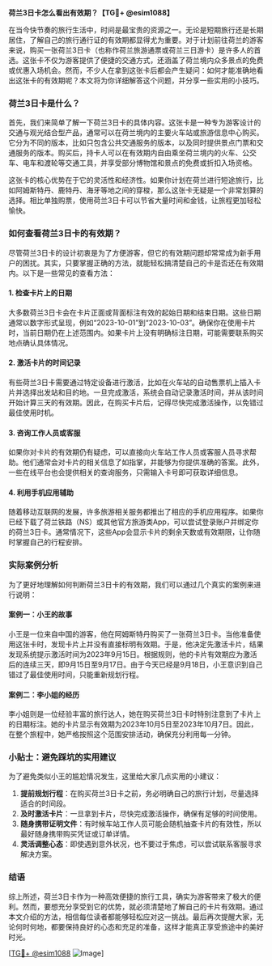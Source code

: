 **荷兰3日卡怎么看出有效期？【TG💪+ @esim1088】**

在当今快节奏的旅行生活中，时间是最宝贵的资源之一。无论是短期旅行还是长期居住，了解自己的旅行通行证的有效期都显得尤为重要。对于计划前往荷兰的游客来说，购买一张荷兰3日卡（也称作荷兰旅游通票或荷兰三日游卡）是许多人的首选。这张卡不仅为游客提供了便捷的交通方式，还涵盖了荷兰境内众多景点的免费或优惠入场机会。然而，不少人在拿到这张卡后都会产生疑问：如何才能准确地看出这张卡的有效期呢？本文将为你详细解答这个问题，并分享一些实用的小技巧。

### 荷兰3日卡是什么？

首先，我们来简单了解一下荷兰3日卡的具体内容。这张卡是一种专为游客设计的交通与观光结合型产品，通常可以在荷兰境内的主要火车站或旅游信息中心购买。它分为不同的版本，比如只包含公共交通服务的版本，以及同时提供景点门票和交通服务的版本。购买后，持卡人可以在有效期内自由乘坐荷兰境内的火车、公交车、电车和渡轮等交通工具，并享受部分博物馆和景点的免费或折扣入场资格。

这张卡的核心优势在于它的灵活性和经济性。如果你计划在荷兰进行短途旅行，比如阿姆斯特丹、鹿特丹、海牙等地之间的穿梭，那么这张卡无疑是一个非常划算的选择。相比单独购票，使用荷兰3日卡可以节省大量时间和金钱，让旅程更加轻松愉快。

### 如何查看荷兰3日卡的有效期？

尽管荷兰3日卡的设计初衷是为了方便游客，但它的有效期问题却常常成为新手用户的困扰。其实，只要掌握正确的方法，就能轻松搞清楚自己的卡是否还在有效期内。以下是一些常见的查看方法：

#### 1. **检查卡片上的日期**
大多数荷兰3日卡会在卡片正面或背面标注有效的起始日期和结束日期。这些日期通常以数字形式呈现，例如“2023-10-01”到“2023-10-03”。确保你在使用卡片时，当前日期仍在上述范围内。如果卡片上没有明确标注日期，可能需要联系购买地点确认具体情况。

#### 2. **激活卡片的时间记录**
有些荷兰3日卡需要通过特定设备进行激活，比如在火车站的自动售票机上插入卡片并选择出发站和目的地。一旦完成激活，系统会自动记录激活时间，并从该时间开始计算三天的有效期。因此，在购买卡片后，记得尽快完成激活操作，以免错过最佳使用时机。

#### 3. **咨询工作人员或客服**
如果你对卡片的有效期仍有疑虑，可以直接向火车站工作人员或客服人员寻求帮助。他们通常会对卡片的相关信息了如指掌，并能够为你提供准确的答案。此外，一些在线平台也会提供相关的查询服务，只需输入卡号即可获取详细信息。

#### 4. **利用手机应用辅助**
随着移动互联网的发展，许多旅游相关服务都推出了相应的手机应用程序。如果你已经下载了荷兰铁路（NS）或其他官方旅游类App，可以尝试登录账户并绑定你的荷兰3日卡。通常情况下，这些App会显示卡片的剩余天数或有效期限，让你随时掌握自己的行程安排。

### 实际案例分析

为了更好地理解如何判断荷兰3日卡的有效期，我们可以通过几个真实的案例来进行说明：

#### 案例一：小王的故事
小王是一位来自中国的游客，他在阿姆斯特丹购买了一张荷兰3日卡。当他准备使用这张卡时，发现卡片上并没有直接标明有效期。于是，他决定先激活卡片，结果发现系统提示激活时间为2023年9月15日。根据规则，他的卡片有效期应为激活后的连续三天，即9月15日至9月17日。由于今天已经是9月18日，小王意识到自己错过了最佳使用时间，只能重新规划行程。

#### 案例二：李小姐的经历
李小姐则是一位经验丰富的旅行达人，她在购买荷兰3日卡时特别注意到了卡片上的日期标注。她的卡片显示有效期为2023年10月5日至2023年10月7日。因此，在整个旅程中，她严格按照这个范围安排活动，确保充分利用每一分钟。

### 小贴士：避免踩坑的实用建议

为了避免类似小王的尴尬情况发生，这里给大家几点实用的小建议：

1. **提前规划行程**：在购买荷兰3日卡之前，务必明确自己的旅行计划，尽量选择适合的时间段。
2. **及时激活卡片**：一旦拿到卡片，尽快完成激活操作，确保有足够的时间使用。
3. **随身携带证明文件**：有时候车站工作人员可能会随机抽查卡片的有效性，所以最好随身携带购买凭证或订单详情。
4. **灵活调整心态**：即使遇到意外状况，也不要过于焦虑，可以尝试联系客服寻求解决方案。

### 结语

综上所述，荷兰3日卡作为一种高效便捷的旅行工具，确实为游客带来了极大的便利。然而，要想充分享受到它的优势，就必须清楚地了解自己的卡片有效期。通过本文介绍的方法，相信每位读者都能够轻松应对这一挑战。最后再次提醒大家，无论何时何地，都要保持良好的心态和充足的准备，这样才能真正享受旅途中的美好时光。

[[TG💪+ @esim1088](https://t.me/s/esim1088) ![Image](https://i.postimg.cc/4NQfJmqS/Snipaste-2025-05-13-00-14-12.png)]